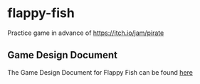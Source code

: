 # flappy-fish
Practice game in advance of https://itch.io/jam/pirate

## Game Design Document
The Game Design Document for Flappy Fish can be found [here](https://docs.google.com/document/d/1nipMrmtKbgbQrmDWlzFo3zDN-F1xr4bcKkfjbMDikFE/edit?usp=sharing)
